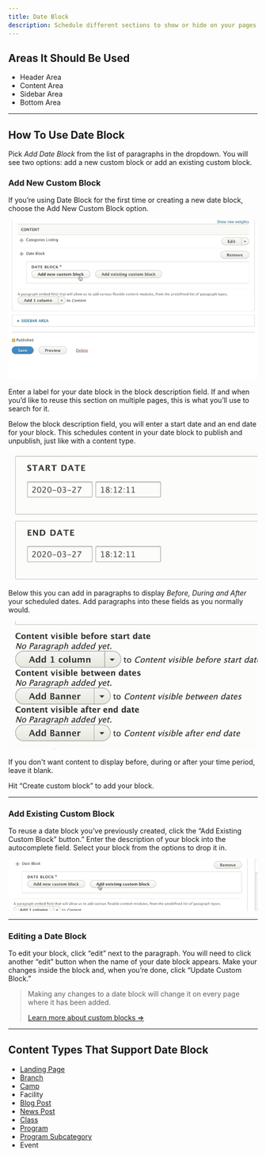 ```yaml
---
title: Date Block
description: Schedule different sections to show or hide on your pages.
---
```


## Areas It Should Be Used

* Header Area
* Content Area
* Sidebar Area
* Bottom Area

---

## How To Use Date Block

Pick *Add Date Block* from the list of paragraphs in the dropdown. You will see two options: add a new custom block or add an existing custom block.

### Add New Custom Block

If you’re using Date Block for the first time or creating a new date block, choose the Add New Custom Block option.

![Adding a new date block](paragraphs--date-block--new.gif)

Enter a label for your date block in the block description field. If and when you’d like to reuse this section on multiple pages, this is what you’ll use to search for it.

Below the block description field, you will enter a start date and an end date for your block. This schedules content in your date block to publish and unpublish, just like with a content type.

![Date block start and end dates](paragraphs--date-block--start-end.png)

Below this you can add in paragraphs to display *Before, During and After* your scheduled dates. Add paragraphs into these fields as you normally would.

![Adding content to the date block](paragraphs--date-block--add-content.png)

If you don't want content to display before, during or after your time period, leave it blank.

Hit “Create custom block” to add your block.

---

### Add Existing Custom Block

To reuse a date block you’ve previously created, click the “Add Existing Custom Block” button.” Enter the description of your block into the autocomplete field. Select your block from the options to drop it in.

![Adding existing content to the date block](paragraphs--date-block--add-existing.gif)

---

### Editing a Date Block

To edit your block, click “edit” next to the paragraph. You will need to click another “edit” button when the name of your date block appears.
Make your changes inside the block and, when you’re done, click “Update Custom Block.”

> Making any changes to a date block will change it on every page where it has been added.
>
> [Learn more about custom blocks ⇒](../../blocks)

---

## Content Types That Support Date Block

* [Landing Page](../../content-types/landing-page)
* [Branch](../../content-types/branch)
* [Camp](../../content-types/camp)
* Facility
* [Blog Post](../../content-types/blog-post)
* [News Post](../../content-types/news-post)
* [Class](../../content-types/activity-class-session)
* [Program](../../content-types/program)
* [Program Subcategory](../../content-types/program-subcategory)
* Event

